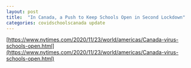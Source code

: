 ```yaml
---
layout: post
title:  "In Canada, a Push to Keep Schools Open in Second Lockdown"
categories: covidschoolscanada update
---
```


[https://www.nytimes.com/2020/11/23/world/americas/Canada-virus-schools-open.html](https://www.nytimes.com/2020/11/23/world/americas/Canada-virus-schools-open.html)
